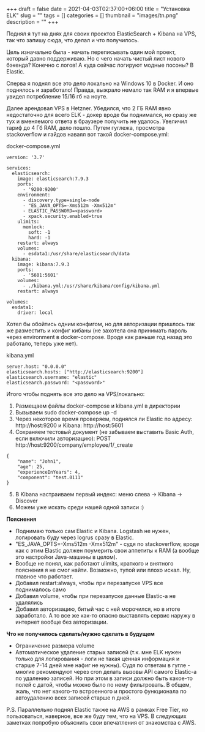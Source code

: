 +++ 
draft = false
date = 2021-04-03T02:37:00+06:00
title = "Установка ELK"
slug = "" 
tags = []
categories = []
thumbnail = "images/tn.png"
description = ""
+++

Поднял я тут на днях для своих проектов ElasticSearch + Kibana на VPS, так что запишу сюда, что делал и что получилось.

Цель изначально была - начать переписывать один мой проект, который давно поддерживаю. Но с чего начать чистый лист нового бэкенда? Конечно с логов! А куда сейчас логируют модные посоны? В Elastic.

Сперва я поднял все это дело локально на Windows 10 в Docker. И оно поднялось и заработало! Правда, выжрало немало так RAM и я впервые увидел потребление 15/16 гб на ноуте.

Далее арендовал VPS в Hetzner. Убедился, что 2 ГБ RAM явно недостаточно для всего ELK - докер вроде бы поднимался, но сразу же тух и вменяемого ответа в браузере получить не удалось. Увеличил тариф до 4 Гб RAM, дело пошло. 
Путем гуглежа, просмотра stackoverflow и гайдов наваял вот такой docker-compose.yml:

docker-compose.yml
```
version: '3.7'

services:
  elasticsearch:
    image: elasticsearch:7.9.3
    ports:
      - '9200:9200'
    environment:
      - discovery.type=single-node
      - "ES_JAVA_OPTS=-Xms512m -Xmx512m"
      - ELASTIC_PASSWORD=<password>
      - xpack.security.enabled=true
    ulimits:
      memlock:
        soft: -1
        hard: -1
    restart: always
    volumes:
      - esdata1:/usr/share/elasticsearch/data
  kibana:
    image: kibana:7.9.3
    ports:
      - '5601:5601'
    volumes:
      - ./kibana.yml:/usr/share/kibana/config/kibana.yml
    restart: always

volumes:
  esdata1:
    driver: local
```

Хотел бы обойтись одним конфигом, но для авторизации пришлось так же разместить и конфиг кибаны (не захотела она принимать пароль через environment в docker-compose. Вроде как раньше год назад это работало, теперь уже нет).

kibana.yml
```
server.host: "0.0.0.0"
elasticsearch.hosts: ["http://elasticsearch:9200"]
elasticsearch.username: "elastic"
elasticsearch.password: "<password>"
```

Итого чтобы поднять все это дело на VPS/локально:
1. Размещаем файлы docker-compose и kibana.yml в директории
2. Вызываем sudo docker-compose up -d
3. Через некоторое время проверяем, поднялся ли Elastic по адресу:
http://host:9200
и Kibana:
http://host:5601
4. Сохраняем тестовый документ (не забываем выставить Basic Auth, если включили авторизацию):
POST http://host:9200/company/employee/1/_create 
```
{
    "name": "John1",
    "age": 25,
    "experienceInYears": 4,
    "component": "test.0111"
}
```
5. В Kibana настраиваем первый индекс: меню слева -> Kibana -> Discover
6. Можем уже искать среди нашей одной записи :)

**Пояснения**
+ Поднимаю только сам Elastic и Kibana. Logstash не нужен, логировать буду через logrus сразу в Elastic.
+ "ES_JAVA_OPTS=-Xms512m -Xmx512m" - судя по stackoverflow, вроде как с этим Elastic должен поумерить свои аппетиты к RAM (а вообще это настройки Java-машины в целом).
+ Вообще не понял, как работают ulimits, краткого и внятного пояснения я не смог найти. Возможно, тупой или плохо искал. Ну, главное что работает.
+ Добавил restart:always, чтобы при перезапуске VPS все поднималось само
+ Добавил volume, чтобы при перезапуске данные Elastic-а не удалялись
+ Добавил авторизацию, битый час с ней морочился, но в итоге заработало. А то все же как-то опасно выставлять сервис наружу в интернет вообще без авторизации.

**Что не получилось сделать/нужно сделать в будущем**
+ Ограничение размера volume
+ Автоматическое удаление старых записей (т.к. мне ELK нужен только для логирования - логи не такая ценная информация и старше 7-14 дней мне нафиг не нужны). Судя по ответам в гугле - многие рекомендуют через cron делать вызовы API самого Elastic-а по удалению записей. Но при этом в записи должно быть какое-то полей с датой, чтобы можно было по нему фильтровать. В общем, жаль, что нет какого-то встроенного и простого функционала по автоудалению всех записей старше n дней.

P.S. Параллельно поднял Elastic также на AWS в рамках Free Tier, но пользоваться, наверное, все же буду тем, что на VPS. В следующих заметках попробую объяснить свои впечатления от знакомства с AWS.